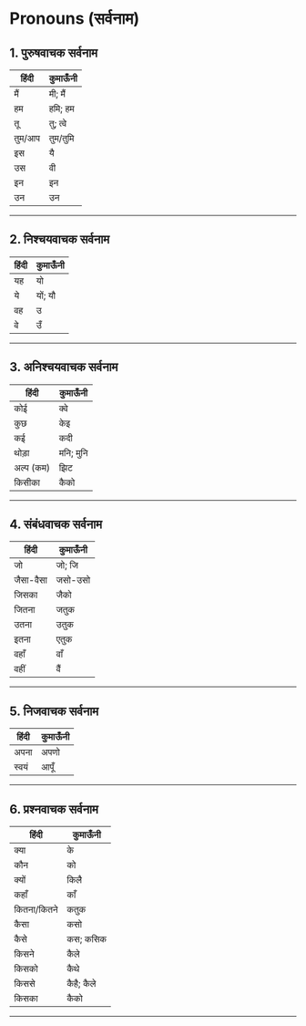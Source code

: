 # Pronouns (सर्वनाम)

## 1. पुरुषवाचक सर्वनाम
हिंदी | कुमाऊँनी 
--- | --- 
मैं | मी; मैं
हम | हमि; हम
तू | तु; त्वे
तुम/आप | तुम/तुमि
इस | यै
उस | वी
इन | इन
उन | उन

---

## 2. निश्चयवाचक सर्वनाम
हिंदी | कुमाऊँनी 
--- | --- 
यह | यो
ये | यों; यौ
वह | उ
वे | उँ

---

## 3. अनिश्चयवाचक सर्वनाम
हिंदी | कुमाऊँनी 
--- | --- 
कोई | क्वे
कुछ | केइ
कई | कदी
थोड़ा | मनि; मुनि
अल्प (कम) | झिट
किसीका | कैको

---

## 4. संबंधवाचक सर्वनाम
हिंदी | कुमाऊँनी 
--- | --- 
जो | जो; जि
जैसा-वैसा | जसो-उसो
जिसका | जैको
जितना | जतुक
उतना | उतुक
इतना | एतुक
वहाँ | वाँ
वहीं | वैं

---

## 5. निजवाचक सर्वनाम
हिंदी | कुमाऊँनी 
--- | --- 
अपना | अपणो
स्वयं | आपूँ

---

## 6. प्रश्नवाचक सर्वनाम
हिंदी | कुमाऊँनी 
--- | --- 
क्या | के
कौन | को
क्यों | किलै
कहाँ | काँ
कितना/कितने | कतुक
कैसा | कसो
कैसे | कस; कसिक
किसने | कैले
किसको | कैथे
किससे | कैहै; कैले
किसका | कैको

---